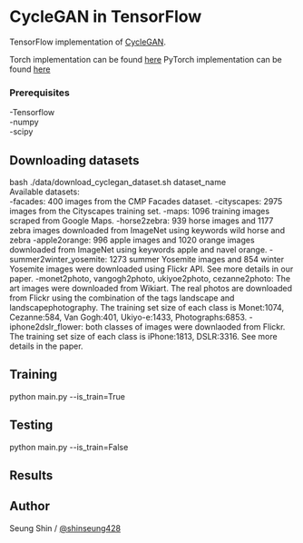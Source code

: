 # CycleGAN in TensorFlow

TensorFlow implementation of [CycleGAN](https://arxiv.org/pdf/1703.10593.pdf).

Torch implementation can be found [here](https://github.com/junyanz/CycleGAN)
PyTorch implementation can be found [here](https://github.com/junyanz/pytorch-CycleGAN-and-pix2pix)

### Prerequisites  
-Tensorflow  
-numpy  
-scipy  

## Downloading datasets  
bash ./data/download_cyclegan_dataset.sh dataset_name  
Available datasets:  
-facades: 400 images from the CMP Facades dataset.
-cityscapes: 2975 images from the Cityscapes training set.
-maps: 1096 training images scraped from Google Maps.
-horse2zebra: 939 horse images and 1177 zebra images downloaded from ImageNet using keywords wild horse and zebra
-apple2orange: 996 apple images and 1020 orange images downloaded from ImageNet using keywords apple and navel orange.
-summer2winter_yosemite: 1273 summer Yosemite images and 854 winter Yosemite images were downloaded using Flickr API. See more details in our paper.
-monet2photo, vangogh2photo, ukiyoe2photo, cezanne2photo: The art images were downloaded from Wikiart. The real photos are downloaded from Flickr using the combination of the tags landscape and landscapephotography. The training set size of each class is Monet:1074, Cezanne:584, Van Gogh:401, Ukiyo-e:1433, Photographs:6853.
-iphone2dslr_flower: both classes of images were downlaoded from Flickr. The training set size of each class is iPhone:1813, DSLR:3316. See more details in the paper.

## Training
python main.py --is_train=True  

## Testing
python main.py --is_train=False

## Results


## Author

Seung Shin / [@shinseung428](http://shinseung428.github.io)